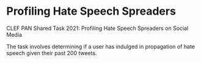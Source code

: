 # Profiling Hate Speech Spreaders

CLEF PAN Shared Task 2021: Profiling Hate Speech Spreaders on Social Media

The task involves determining if a user has indulged in propagation of hate speech given their past 200 tweets.
